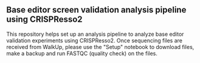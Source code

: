 ## Base editor screen validation analysis pipeline using CRISPResso2 
This repository helps set up an analysis pipeline to analyze base editor validation experiments using CRISPResso2.
Once sequencing files are received from WalkUp, please use the "Setup" notebook to download files, make a backup and run 
FASTQC (quality check) on the files.  
